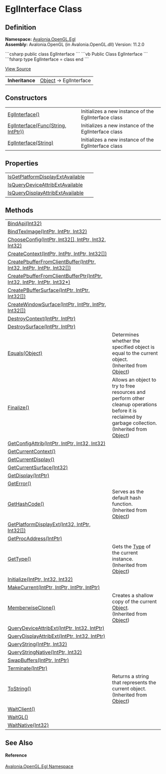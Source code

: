 # EglInterface Class




## Definition
**Namespace:** <a href="N_Avalonia_OpenGL_Egl">Avalonia.OpenGL.Egl</a>  
**Assembly:** Avalonia.OpenGL (in Avalonia.OpenGL.dll) Version: 11.2.0

<Tabs groupId="api-code-preview">
<TabItem value="csharp" label="C#">
```csharp
public class EglInterface
```
</TabItem>
<TabItem value="vb" label="VB">
```vb
Public Class EglInterface
```
</TabItem>
<TabItem value="fsharp" label="F#">
```fsharp
type EglInterface = class end
```
</TabItem>
</Tabs>



<a href="https://github.com/AvaloniaUI/Avalonia/tree/master/src/Avalonia.OpenGL/Egl/EglInterface.cs" title="View the source code">View Source</a>

<table>
<tr><td><strong>Inheritance</strong></td><td><a href="https://learn.microsoft.com/dotnet/api/system.object" target="_blank" rel="noopener noreferrer">Object</a>  →  EglInterface</td></tr>
</table>



## Constructors
<table>
<tr>
<td><a href="M_Avalonia_OpenGL_Egl_EglInterface__ctor">EglInterface()</a></td>
<td>Initializes a new instance of the EglInterface class</td>
</tr>
<tr>
<td><a href="M_Avalonia_OpenGL_Egl_EglInterface__ctor_1">EglInterface(Func(String, IntPtr))</a></td>
<td>Initializes a new instance of the EglInterface class</td>
</tr>
<tr>
<td><a href="M_Avalonia_OpenGL_Egl_EglInterface__ctor_2">EglInterface(String)</a></td>
<td>Initializes a new instance of the EglInterface class</td>
</tr>
</table>

## Properties
<table>
<tr>
<td><a href="P_Avalonia_OpenGL_Egl_EglInterface_IsGetPlatformDisplayExtAvailable">IsGetPlatformDisplayExtAvailable</a></td>
<td> </td>
</tr>
<tr>
<td><a href="P_Avalonia_OpenGL_Egl_EglInterface_IsQueryDeviceAttribExtAvailable">IsQueryDeviceAttribExtAvailable</a></td>
<td> </td>
</tr>
<tr>
<td><a href="P_Avalonia_OpenGL_Egl_EglInterface_IsQueryDisplayAttribExtAvailable">IsQueryDisplayAttribExtAvailable</a></td>
<td> </td>
</tr>
</table>

## Methods
<table>
<tr>
<td><a href="M_Avalonia_OpenGL_Egl_EglInterface_BindApi">BindApi(Int32)</a></td>
<td> </td>
</tr>
<tr>
<td><a href="M_Avalonia_OpenGL_Egl_EglInterface_BindTexImage">BindTexImage(IntPtr, IntPtr, Int32)</a></td>
<td> </td>
</tr>
<tr>
<td><a href="M_Avalonia_OpenGL_Egl_EglInterface_ChooseConfig">ChooseConfig(IntPtr, Int32[], IntPtr, Int32, Int32)</a></td>
<td> </td>
</tr>
<tr>
<td><a href="M_Avalonia_OpenGL_Egl_EglInterface_CreateContext">CreateContext(IntPtr, IntPtr, IntPtr, Int32[])</a></td>
<td> </td>
</tr>
<tr>
<td><a href="M_Avalonia_OpenGL_Egl_EglInterface_CreatePbufferFromClientBuffer">CreatePbufferFromClientBuffer(IntPtr, Int32, IntPtr, IntPtr, Int32[])</a></td>
<td> </td>
</tr>
<tr>
<td><a href="M_Avalonia_OpenGL_Egl_EglInterface_CreatePbufferFromClientBufferPtr">CreatePbufferFromClientBufferPtr(IntPtr, Int32, IntPtr, IntPtr, Int32*)</a></td>
<td> </td>
</tr>
<tr>
<td><a href="M_Avalonia_OpenGL_Egl_EglInterface_CreatePBufferSurface">CreatePBufferSurface(IntPtr, IntPtr, Int32[])</a></td>
<td> </td>
</tr>
<tr>
<td><a href="M_Avalonia_OpenGL_Egl_EglInterface_CreateWindowSurface">CreateWindowSurface(IntPtr, IntPtr, IntPtr, Int32[])</a></td>
<td> </td>
</tr>
<tr>
<td><a href="M_Avalonia_OpenGL_Egl_EglInterface_DestroyContext">DestroyContext(IntPtr, IntPtr)</a></td>
<td> </td>
</tr>
<tr>
<td><a href="M_Avalonia_OpenGL_Egl_EglInterface_DestroySurface">DestroySurface(IntPtr, IntPtr)</a></td>
<td> </td>
</tr>
<tr>
<td><a href="https://learn.microsoft.com/dotnet/api/system.object.equals#system-object-equals(system-object)" target="_blank" rel="noopener noreferrer">Equals(Object)</a></td>
<td>Determines whether the specified object is equal to the current object.<br />(Inherited from <a href="https://learn.microsoft.com/dotnet/api/system.object" target="_blank" rel="noopener noreferrer">Object</a>)</td>
</tr>
<tr>
<td><a href="https://learn.microsoft.com/dotnet/api/system.object.finalize" target="_blank" rel="noopener noreferrer">Finalize()</a></td>
<td>Allows an object to try to free resources and perform other cleanup operations before it is reclaimed by garbage collection.<br />(Inherited from <a href="https://learn.microsoft.com/dotnet/api/system.object" target="_blank" rel="noopener noreferrer">Object</a>)</td>
</tr>
<tr>
<td><a href="M_Avalonia_OpenGL_Egl_EglInterface_GetConfigAttrib">GetConfigAttrib(IntPtr, IntPtr, Int32, Int32)</a></td>
<td> </td>
</tr>
<tr>
<td><a href="M_Avalonia_OpenGL_Egl_EglInterface_GetCurrentContext">GetCurrentContext()</a></td>
<td> </td>
</tr>
<tr>
<td><a href="M_Avalonia_OpenGL_Egl_EglInterface_GetCurrentDisplay">GetCurrentDisplay()</a></td>
<td> </td>
</tr>
<tr>
<td><a href="M_Avalonia_OpenGL_Egl_EglInterface_GetCurrentSurface">GetCurrentSurface(Int32)</a></td>
<td> </td>
</tr>
<tr>
<td><a href="M_Avalonia_OpenGL_Egl_EglInterface_GetDisplay">GetDisplay(IntPtr)</a></td>
<td> </td>
</tr>
<tr>
<td><a href="M_Avalonia_OpenGL_Egl_EglInterface_GetError">GetError()</a></td>
<td> </td>
</tr>
<tr>
<td><a href="https://learn.microsoft.com/dotnet/api/system.object.gethashcode" target="_blank" rel="noopener noreferrer">GetHashCode()</a></td>
<td>Serves as the default hash function.<br />(Inherited from <a href="https://learn.microsoft.com/dotnet/api/system.object" target="_blank" rel="noopener noreferrer">Object</a>)</td>
</tr>
<tr>
<td><a href="M_Avalonia_OpenGL_Egl_EglInterface_GetPlatformDisplayExt">GetPlatformDisplayExt(Int32, IntPtr, Int32[])</a></td>
<td> </td>
</tr>
<tr>
<td><a href="M_Avalonia_OpenGL_Egl_EglInterface_GetProcAddress">GetProcAddress(IntPtr)</a></td>
<td> </td>
</tr>
<tr>
<td><a href="https://learn.microsoft.com/dotnet/api/system.object.gettype" target="_blank" rel="noopener noreferrer">GetType()</a></td>
<td>Gets the <a href="https://learn.microsoft.com/dotnet/api/system.type" target="_blank" rel="noopener noreferrer">Type</a> of the current instance.<br />(Inherited from <a href="https://learn.microsoft.com/dotnet/api/system.object" target="_blank" rel="noopener noreferrer">Object</a>)</td>
</tr>
<tr>
<td><a href="M_Avalonia_OpenGL_Egl_EglInterface_Initialize">Initialize(IntPtr, Int32, Int32)</a></td>
<td> </td>
</tr>
<tr>
<td><a href="M_Avalonia_OpenGL_Egl_EglInterface_MakeCurrent">MakeCurrent(IntPtr, IntPtr, IntPtr, IntPtr)</a></td>
<td> </td>
</tr>
<tr>
<td><a href="https://learn.microsoft.com/dotnet/api/system.object.memberwiseclone" target="_blank" rel="noopener noreferrer">MemberwiseClone()</a></td>
<td>Creates a shallow copy of the current <a href="https://learn.microsoft.com/dotnet/api/system.object" target="_blank" rel="noopener noreferrer">Object</a>.<br />(Inherited from <a href="https://learn.microsoft.com/dotnet/api/system.object" target="_blank" rel="noopener noreferrer">Object</a>)</td>
</tr>
<tr>
<td><a href="M_Avalonia_OpenGL_Egl_EglInterface_QueryDeviceAttribExt">QueryDeviceAttribExt(IntPtr, Int32, IntPtr)</a></td>
<td> </td>
</tr>
<tr>
<td><a href="M_Avalonia_OpenGL_Egl_EglInterface_QueryDisplayAttribExt">QueryDisplayAttribExt(IntPtr, Int32, IntPtr)</a></td>
<td> </td>
</tr>
<tr>
<td><a href="M_Avalonia_OpenGL_Egl_EglInterface_QueryString">QueryString(IntPtr, Int32)</a></td>
<td> </td>
</tr>
<tr>
<td><a href="M_Avalonia_OpenGL_Egl_EglInterface_QueryStringNative">QueryStringNative(IntPtr, Int32)</a></td>
<td> </td>
</tr>
<tr>
<td><a href="M_Avalonia_OpenGL_Egl_EglInterface_SwapBuffers">SwapBuffers(IntPtr, IntPtr)</a></td>
<td> </td>
</tr>
<tr>
<td><a href="M_Avalonia_OpenGL_Egl_EglInterface_Terminate">Terminate(IntPtr)</a></td>
<td> </td>
</tr>
<tr>
<td><a href="https://learn.microsoft.com/dotnet/api/system.object.tostring" target="_blank" rel="noopener noreferrer">ToString()</a></td>
<td>Returns a string that represents the current object.<br />(Inherited from <a href="https://learn.microsoft.com/dotnet/api/system.object" target="_blank" rel="noopener noreferrer">Object</a>)</td>
</tr>
<tr>
<td><a href="M_Avalonia_OpenGL_Egl_EglInterface_WaitClient">WaitClient()</a></td>
<td> </td>
</tr>
<tr>
<td><a href="M_Avalonia_OpenGL_Egl_EglInterface_WaitGL">WaitGL()</a></td>
<td> </td>
</tr>
<tr>
<td><a href="M_Avalonia_OpenGL_Egl_EglInterface_WaitNative">WaitNative(Int32)</a></td>
<td> </td>
</tr>
</table>

## See Also


#### Reference
<a href="N_Avalonia_OpenGL_Egl">Avalonia.OpenGL.Egl Namespace</a>  
